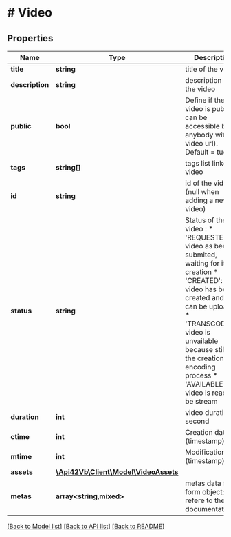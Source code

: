 # # Video

## Properties

Name | Type | Description | Notes
------------ | ------------- | ------------- | -------------
**title** | **string** | title of the video | [optional]
**description** | **string** | description of the video | [optional]
**public** | **bool** | Define if the video is public (it can be accessible by anybody with the video url). Default &#x3D; tue | [optional]
**tags** | **string[]** | tags list linked to video | [optional]
**id** | **string** | id of the video (null when adding a new video) |
**status** | **string** | Status of the video : * &#39;REQUESTED&#39;: video as been submited, waiting for its creation * &#39;CREATED&#39;: video has been created and file can be uploaded          * &#39;TRANSCODING&#39;: video is unvailable because still in the creation  &amp; in encoding process * &#39;AVAILABLE&#39;: video is ready to be stream | [optional]
**duration** | **int** | video duration in second | [optional]
**ctime** | **int** | Creation date (timestamp) | [optional]
**mtime** | **int** | Modification date (timestamp) | [optional]
**assets** | [**\Api42Vb\Client\Model\VideoAssets**](VideoAssets.md) |  | [optional]
**metas** | **array<string,mixed>** | metas data  free-form object: refere to the documentation | [optional]

[[Back to Model list]](../../README.md#models) [[Back to API list]](../../README.md#endpoints) [[Back to README]](../../README.md)
